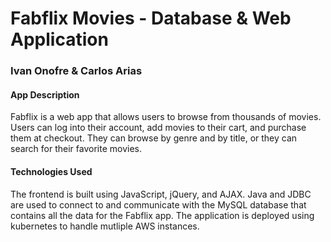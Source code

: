 # Fabflix Movies - Database & Web Application

### Ivan Onofre & Carlos Arias

#### App Description
Fabflix is a web app that allows users to browse from thousands of movies.
Users can log into their account, add movies to their cart, and purchase them 
at checkout. They can browse by genre and by title, or they can search for their
favorite movies. 

#### Technologies Used
The frontend is built using JavaScript, jQuery, and AJAX. Java and JDBC are used
to connect to and communicate with the MySQL database that contains all the data
for the Fabflix app. The application is deployed using kubernetes to handle mutliple
AWS instances.